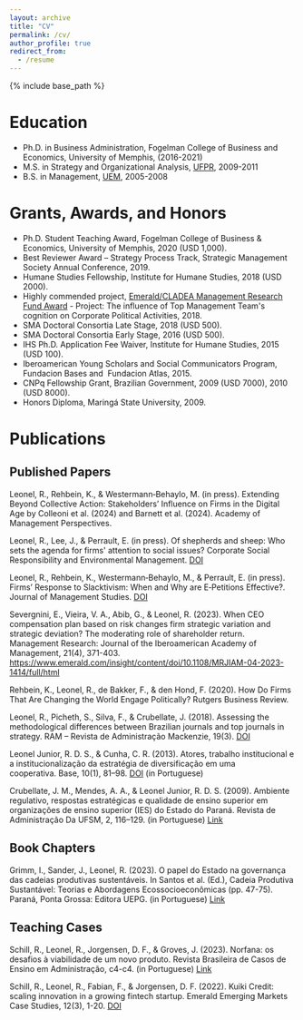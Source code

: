 ```yaml
---
layout: archive
title: "CV"
permalink: /cv/
author_profile: true
redirect_from:
  - /resume
---
```


{% include base_path %}

# Education #

* Ph.D. in Business Administration, Fogelman College of Business and Economics, University of Memphis, (2016-2021)
* M.S. in Strategy and Organizational Analysis, [UFPR](http://www.prppg.ufpr.br/site/ppgadm/), 2009-2011
* B.S. in Management, [UEM](http://www.uem.br/), 2005-2008

# Grants, Awards, and Honors #

* Ph.D. Student Teaching Award, Fogelman College of Business & Economics, University of Memphis, 2020 (USD 1,000).  
* Best Reviewer Award – Strategy Process Track, Strategic Management Society Annual Conference, 2019.  
* Humane Studies Fellowship, Institute for Humane Studies, 2018 (USD 2000).
* Highly commended project, [Emerald/CLADEA Management Research Fund Award](https://web.archive.org/web/20190117235520/http://www.emeraldgrouppublishing.com/research/awards/latin_man.htm/) - Project: The influence of Top Management Team's cognition on Corporate Political Activities, 2018.
* SMA Doctoral Consortia Late Stage, 2018 (USD 500).
* SMA Doctoral Consortia Early Stage, 2016 (USD 500).
* IHS Ph.D. Application Fee Waiver, Institute for Humane Studies, 2015 (USD 100).
* Iberoamerican Young Scholars and Social Communicators Program, Fundacion Bases and  Fundacion Atlas, 2015.
* CNPq Fellowship Grant, Brazilian Government, 2009 (USD 7000), 2010 (USD 8000).
* Honors Diploma, Maringá State University, 2009.

# Publications #

## Published Papers ##

Leonel, R., Rehbein, K., & Westermann‐Behaylo, M. (in press). Extending Beyond Collective Action: Stakeholders’ Influence on Firms in the Digital Age by Colleoni et al. (2024) and Barnett et al. (2024). Academy of Management Perspectives.

Leonel, R., Lee, J., & Perrault, E. (in press). Of shepherds and sheep: Who sets the agenda for firms' attention to social issues? Corporate Social Responsibility and Environmental Management. [DOI](https://doi.org/10.1002/csr.2979)

Leonel, R., Rehbein, K., Westermann‐Behaylo, M., & Perrault, E. (in press). Firms’ Response to Slacktivism: When and Why are E‐Petitions Effective?. Journal of Management Studies. [DOI](https://onlinelibrary.wiley.com/doi/full/10.1111/joms.13010)

Severgnini, E., Vieira, V. A., Abib, G., & Leonel, R. (2023). When CEO compensation plan based on risk changes firm strategic variation and strategic deviation? The moderating role of shareholder return. Management Research: Journal of the Iberoamerican Academy of Management, 21(4), 371-403.
https://www.emerald.com/insight/content/doi/10.1108/MRJIAM-04-2023-1414/full/html

Rehbein, K., Leonel, R., de Bakker, F., & den Hond, F. (2020). How Do Firms That Are Changing the World Engage Politically? Rutgers Business Review.

Leonel, R., Picheth, S., Silva, F., & Crubellate, J. (2018). Assessing the methodological differences between Brazilian journals and top journals in strategy. RAM – Revista de Administração Mackenzie, 19(3). [DOI](http://dx.doi.org/10.1590/1678-6971/eramr180009/)

Leonel Junior, R. D. S., & Cunha, C. R. (2013). Atores, trabalho institucional e a institucionalização da estratégia de diversificação em uma cooperativa. Base, 10(1), 81–98. [DOI](http://doi.org/10.4013/base.2013.101.07/) (in Portuguese)

Crubellate, J. M., Mendes, A. A., & Leonel Junior, R. D. S. (2009). Ambiente regulativo, respostas estratégicas e qualidade de ensino superior em organizações de ensino superior (IES) do Estado do Paraná. Revista de Administração Da UFSM, 2, 116–129. (in Portuguese) [Link](http://www.spell.org.br/documentos/ver/5096/legal-environment--strategy-and-education-quality-in-higher-education-organizations/)

## Book Chapters ##

Grimm, I., Sander, J., Leonel, R. (2023). O papel do Estado na governança das cadeias produtivas sustentáveis. In Santos et al. (Ed.), Cadeia Produtiva Sustantável: Teorias e Abordagens Ecossocioeconômicas (pp. 47-75). Paraná, Ponta Grossa: Editora UEPG. (in Portuguese) [Link](https://www.editora.uepg.br/ebooks/livros-de-acesso-aberto/cadeia-produtiva-sustentavel-teorias-e-abordagens-ecossocioeconomicas#:~:text=O%20livro%20Cadeia%20produtiva%20sustent%C3%A1vel%3A%20teorias%20e%20abordagens,custos%20socioambientais%20de%20m%C3%A9dio%20e%20de%20longo%20prazos.)

## Teaching Cases ##

Schill, R., Leonel, R., Jorgensen, D. F., & Groves, J. (2023). Norfana: os desafios à viabilidade de um novo produto. Revista Brasileira de Casos de Ensino em Administração, c4-c4. (in Portuguese) [Link](https://doi.org/10.12660/gvcasosv13n1c4)

Schill, R., Leonel, R., Fabian, F., & Jorgensen, D. F. (2022). Kuiki Credit: scaling innovation in a growing fintech startup. Emerald Emerging Markets Case Studies, 12(3), 1-20. [DOI](https://doi.org/10.1108/EEMCS-08-2021-0248)
